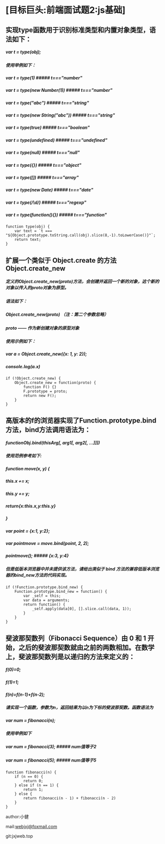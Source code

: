 
# [目标巨头:前端面试题2:js基础]


## 实现type函数用于识别标准类型和内置对象类型，语法如下：
##### var t = type(obj);
##### 使用举例如下：
##### var t = type(1) ##### t==="number"
##### var t = type(new Number(1)) ##### t==="number"
##### var t = type("abc") ##### t==="string"
##### var t = type(new String("abc")) ##### t==="string"
##### var t = type(true) ##### t==="boolean"
##### var t = type(undefined) ##### t==="undefined"
##### var t = type(null) ##### t==="null"
##### var t = type({}) ##### t==="object"
##### var t = type([]) ##### t==="array"
##### var t = type(new Date) ##### t==="date"
##### var t = type(/\d/) ##### t==="regexp"
##### var t = type(function(){}) ##### t==="function"
```
function type(obj) {
    var text = `t === "${Object.prototype.toString.call(obj).slice(8,-1).toLowerCase()}"`;
    return text;
}
```

## 扩展一个类似于 Object.create 的方法 Object.create_new
##### 定义的Object.create_new(proto)方法，会创建并返回一个新的对象，这个新的对象以传入的proto对象为原型。
##### 语法如下：
#####     Object.create_new(proto)  （注：第二个参数忽略）
#####         proto —— 作为新创建对象的原型对象
##### 使用示例如下：
#####     var a = Object.create_new({x: 1, y: 2});
##### console.log(a.x)
```
if (!Object.create_new) {
    Object.create_new = function(proto) {
        function F() {}
        F.prototype = proto;
        return new F();
    }
}
```

## 高版本的f的浏览器实现了Function.prototype.bind方法，bind方法调用语法为：
##### functionObj.bind(thisArg[, arg1[, arg2[, ...]]])
##### 使用范例参考如下:
##### function move(x, y) {
#####     this.x += x;
#####     this.y += y;
#####     return{x:this.x,y:this.y}
##### }
##### var point = {x:1, y:2};
##### var pointmove = move.bind(point, 2, 2);
##### pointmove(); ##### {x:3, y:4}
##### 但是低版本浏览器中并未提供该方法，请给出类似于 bind 方法的兼容低版本浏览器的bind_new方法的代码实现。
```
if (!Function.prototype.bind_new) {
    Function.prototype.bind_new = function() {
        var _self = this;
        var data = arguments;
        return function() {
            _self.apply(data[0], [].slice.call(data, 1));
        }
    }
}
```


## 斐波那契数列（Fibonacci Sequence）由 0 和 1 开始，之后的斐波那契数就由之前的两数相加。在数学上，斐波那契数列是以递归的方法来定义的：
##### f(0)=0;
##### f(1)=1;
##### f(n)=f(n-1)+f(n-2);
##### 请实现一个函数，参数为n，返回结果为以n为下标的斐波那契数。函数语法为
##### var num = fibonacci(n);
##### 使用举例如下
##### var num = fibonacci(3); ##### num值等于2
##### var num = fibonacci(5); ##### num值等于5
```
function fibonacci(n) {
    if (n == 0) {
        return 0;
    } else if (n == 1) {
        return 1;
    } else {
        return fibonacci(n - 1) + fibonacci(n - 2)
    }
}
```

author:小健

mail:webjxj@foxmail.com

git:jxjweb.top